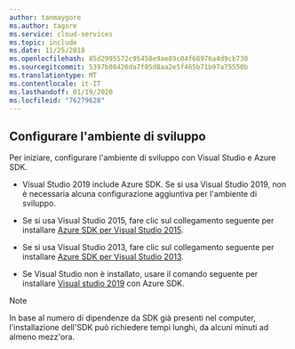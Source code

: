 ```yaml
---
author: tanmaygore
ms.author: tagore
ms.service: cloud-services
ms.topic: include
ms.date: 11/25/2018
ms.openlocfilehash: 85d2995572c95458e9ae89c04f68976a4d9cb730
ms.sourcegitcommit: 5397b08426da7f05d8aa2e5f465b71b97a75550b
ms.translationtype: MT
ms.contentlocale: it-IT
ms.lasthandoff: 01/19/2020
ms.locfileid: "76279628"
---
```

## <a name="setupdevenv"></a>Configurare l'ambiente di sviluppo
Per iniziare, configurare l'ambiente di sviluppo con Visual Studio e Azure SDK.

* Visual Studio 2019 include Azure SDK. Se si usa Visual Studio 2019, non è necessaria alcuna configurazione aggiuntiva per l'ambiente di sviluppo.
* Se si usa Visual Studio 2015, fare clic sul collegamento seguente per installare [Azure SDK per Visual Studio 2015](https://go.microsoft.com/fwlink/?linkid=518003).
* Se si usa Visual Studio 2013, fare clic sul collegamento seguente per installare [Azure SDK per Visual Studio 2013](https://go.microsoft.com/fwlink/?LinkID=324322).

* Se Visual Studio non è installato, usare il comando seguente per installare [Visual studio 2019](https://www.visualstudio.com/) con Azure SDK.

> [!NOTE]
> In base al numero di dipendenze da SDK già presenti nel computer, l'installazione dell'SDK può richiedere tempi lunghi, da alcuni minuti ad almeno mezz'ora.
>
>
